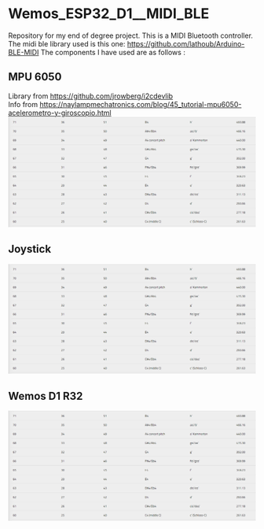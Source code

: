 # Wemos_ESP32_D1__MIDI_BLE
Repository for my end of degree project. This is a MIDI Bluetooth controller.
The midi ble library used is this one: https://github.com/lathoub/Arduino-BLE-MIDI 
The components I have used are as follows :

## MPU 6050
Library from https://github.com/jrowberg/i2cdevlib  
Info from https://naylampmechatronics.com/blog/45_tutorial-mpu6050-acelerometro-y-giroscopio.html
![Tabla de notas](https://github.com/AliciaElizabeta/Wemos_ESP32_D1__MIDI_BLE/blob/main/ImgProyecto/TablaNotas.PNG)

## Joystick
![Tabla de notas](https://github.com/AliciaElizabeta/Wemos_ESP32_D1__MIDI_BLE/blob/main/ImgProyecto/TablaNotas.PNG)

## Wemos D1 R32
![Tabla de notas](https://github.com/AliciaElizabeta/Wemos_ESP32_D1__MIDI_BLE/blob/main/ImgProyecto/TablaNotas.PNG)
